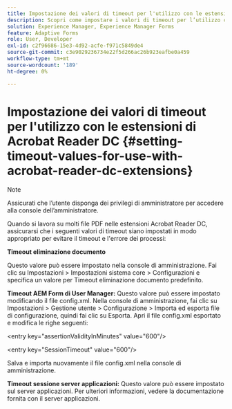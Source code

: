 ```yaml
---
title: Impostazione dei valori di timeout per l'utilizzo con le estensioni di Acrobat Reader DC
description: Scopri come impostare i valori di timeout per l’utilizzo con le estensioni Acrobat Reader DC.
solution: Experience Manager, Experience Manager Forms
feature: Adaptive Forms
role: User, Developer
exl-id: c2f96686-15e3-4d92-acfe-f971c5849de4
source-git-commit: c3e9029236734e22f5d266ac26b923eafbe0a459
workflow-type: tm+mt
source-wordcount: '189'
ht-degree: 0%

---
```


# Impostazione dei valori di timeout per l&#39;utilizzo con le estensioni di Acrobat Reader DC  {#setting-timeout-values-for-use-with-acrobat-reader-dc-extensions}

>[!NOTE]
> 
> Assicurati che l’utente disponga dei privilegi di amministratore per accedere alla console dell’amministratore.

Quando si lavora su molti file PDF nelle estensioni Acrobat Reader DC, assicurarsi che i seguenti valori di timeout siano impostati in modo appropriato per evitare il timeout e l&#39;errore dei processi:

**Timeout eliminazione documento**

Questo valore può essere impostato nella console di amministrazione. Fai clic su Impostazioni > Impostazioni sistema core > Configurazioni e specifica un valore per Timeout eliminazione documento predefinito.

**Timeout AEM Form di User Manager:** Questo valore può essere impostato modificando il file config.xml. Nella console di amministrazione, fai clic su Impostazioni > Gestione utente > Configurazione > Importa ed esporta file di configurazione, quindi fai clic su Esporta. Apri il file config.xml esportato e modifica le righe seguenti:

&lt;entry key=&quot;assertionValidityInMinutes&quot; value=&quot;600&quot;/>

&lt;entry key=&quot;SessionTimeout&quot; value=&quot;600&quot;/>

Salva e importa nuovamente il file config.xml nella console di amministrazione.

**Timeout sessione server applicazioni:** Questo valore può essere impostato sul server applicazioni. Per ulteriori informazioni, vedere la documentazione fornita con il server applicazioni.
